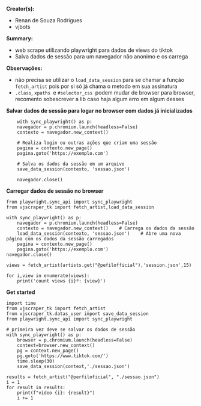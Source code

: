 **Creator(s):**

- Renan de Souza Rodrigues
- vjbots

**Summary:**

- web scrape utilizando playwright para dados de views do tiktok
- Salva dados de sessão para um navegador não anonimo e os carrega

**Observações:**

- não precisa se utilizar o `load_data_session` para se chamar a função `fetch_artist` pois por si só já chama o metodo em sua assinatura
- `.class`, `xpaths `e `#selector_css `podem mudar de browser para browser, recomento sobescrever a lib caso haja algum erro em algum desses

**Salvar dados de sessão para logar no browser com dados já inicializados**

```
    with sync_playwright() as p:
    navegador = p.chromium.launch(headless=False)
    contexto = navegador.new_context()

    # Realiza login ou outras ações que criam uma sessão
    pagina = contexto.new_page()
    pagina.goto('https://exemplo.com')

    # Salva os dados da sessão em um arquivo
    save_data_session(contexto, 'sessao.json')

    navegador.close()
```

**Carregar dados de sessão no browser**

```
from playwright.sync_api import sync_playwright
from vjscraper_tk import fetch_artist,load_data_session

with sync_playwright() as p:
    navegador = p.chromium.launch(headless=False)
    contexto = navegador.new_context()    # Carrega os dados da sessão
    load_data_session(contexto, 'sessao.json')    # Abre uma nova página com os dados da sessão carregados
    pagina = contexto.new_page()
    pagina.goto('https://exemplo.com')
navegador.close()

views = fetch_artist(artists.get("@pefilofficial"),'session.json',15)

for i,view in enumerate(views):
	print('count views {i}º: {view}')
```

**Get started**

```
import time
from vjscraper_tk import fetch_artist
from vjscraper_tk.datas_user import save_data_session
from playwright.sync_api import sync_playwright

# primeira vez deve se salvar os dados de sessão
with sync_playwright() as p:
    browser = p.chromium.launch(headless=False)
    context=browser.new_context()
    pg = context.new_page()
    pg.goto('https://www.tiktok.com/')
    time.sleep(30)
    save_data_session(context,'./sessao.json')

results = fetch_artist("@perfiloficial", "./sessao.json")
i = 1
for result in results:
    print(f"video {i}: {result}")
    i += 1
```
